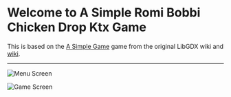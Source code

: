 # Welcome to A Simple Romi Bobbi Chicken Drop Ktx Game

This is based on the [A Simple Game](https://github.com/libgdx/libgdx/wiki/A-simple-game) game from the original LibGDX wiki and [wiki](https://github.com/Quillraven/SimpleKtxGame/wiki).

***

![Menu Screen]()

![Game Screen]()
